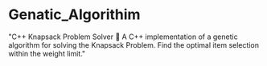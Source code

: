 # Genatic_Algorithim
"C++ Knapsack Problem Solver 🧳  A C++ implementation of a genetic algorithm for solving the Knapsack Problem. Find the optimal item selection within the weight limit."
